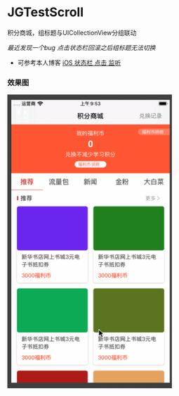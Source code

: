 # JGTestScroll
积分商城，组标题与UICollectionView分组联动

*最近发现一个bug  点击状态栏回滚之后组标题无法切换*

- 可参考本人博客 <a href="https://group.cnblogs.com/topic/101654.html" target="_blank">iOS 状态栏 点击 监听</a>

### 效果图

<img src="./Images/Scroll.gif" width="375">
